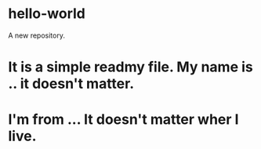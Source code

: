 # hello-world
A new repository.
# It is a simple readmy file. My name is .. it doesn't matter.
# I'm from ... It doesn't matter wher I live.
